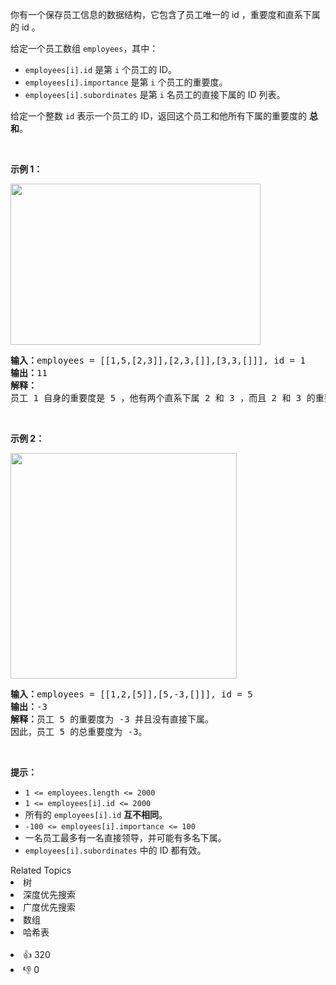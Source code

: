 <p>你有一个保存员工信息的数据结构，它包含了员工唯一的 id ，重要度和直系下属的 id 。</p>

<p>给定一个员工数组&nbsp;<code>employees</code>，其中：</p>

<ul> 
 <li><code>employees[i].id</code> 是第&nbsp;<code>i</code>&nbsp;个员工的 ID。</li> 
 <li><code>employees[i].importance</code>&nbsp;是第&nbsp;<code>i</code>&nbsp;个员工的重要度。</li> 
 <li><code>employees[i].subordinates</code> 是第 <code>i</code> 名员工的直接下属的 ID 列表。</li> 
</ul>

<p>给定一个整数&nbsp;<code>id</code>&nbsp;表示一个员工的 ID，返回这个员工和他所有下属的重要度的 <strong>总和</strong>。</p>

<p>&nbsp;</p>

<p><strong>示例 1：</strong></p>

<p><strong><img alt="" src="https://pic.leetcode.cn/1716170448-dKZffb-image.png" style="width: 400px; height: 258px;" /></strong></p>

<pre>
<strong>输入：</strong>employees = [[1,5,[2,3]],[2,3,[]],[3,3,[]]], id = 1
<strong>输出：</strong>11
<strong>解释：</strong>
员工 1 自身的重要度是 5 ，他有两个直系下属 2 和 3 ，而且 2 和 3 的重要度均为 3 。因此员工 1 的总重要度是 5 + 3 + 3 = 11 。
</pre>

<p>&nbsp;</p>

<p><strong>示例 2：</strong></p>

<p><strong><img alt="" src="https://pic.leetcode.cn/1716170929-dkWpra-image.png" style="width: 362px; height: 361px;" /></strong></p>

<pre>
<strong>输入：</strong>employees = [[1,2,[5]],[5,-3,[]]], id = 5
<strong>输出：</strong>-3
<strong>解释：</strong>员工 5 的重要度为 -3 并且没有直接下属。
因此，员工 5 的总重要度为 -3。
</pre>

<p>&nbsp;</p>

<p><strong>提示：</strong></p>

<ul> 
 <li><code>1 &lt;= employees.length &lt;= 2000</code></li> 
 <li><code>1 &lt;= employees[i].id &lt;= 2000</code></li> 
 <li>所有的&nbsp;<code>employees[i].id</code>&nbsp;<strong>互不相同</strong>。</li> 
 <li><code>-100 &lt;= employees[i].importance &lt;= 100</code></li> 
 <li>一名员工最多有一名直接领导，并可能有多名下属。</li> 
 <li><code>employees[i].subordinates</code>&nbsp;中的 ID 都有效。</li> 
</ul>

<div><div>Related Topics</div><div><li>树</li><li>深度优先搜索</li><li>广度优先搜索</li><li>数组</li><li>哈希表</li></div></div><br><div><li>👍 320</li><li>👎 0</li></div>